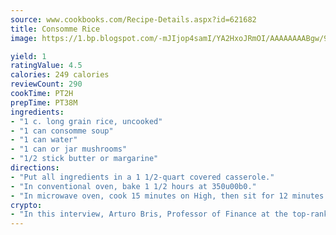 ```yaml
---
source: www.cookbooks.com/Recipe-Details.aspx?id=621682
title: Consomme Rice
image: https://1.bp.blogspot.com/-mJIjop4samI/YA2HxoJRmOI/AAAAAAAABgw/9Q6cN5purxQQ0M3111-VxRXtHYk4x987wCLcBGAsYHQ/s320/19.png

yield: 1
ratingValue: 4.5
calories: 249 calories
reviewCount: 290
cookTime: PT2H
prepTime: PT38M
ingredients:
- "1 c. long grain rice, uncooked"
- "1 can consomme soup"
- "1 can water"
- "1 can or jar mushrooms"
- "1/2 stick butter or margarine"
directions:
- "Put all ingredients in a 1 1/2-quart covered casserole."
- "In conventional oven, bake 1 1/2 hours at 350u00b0."
- "In microwave oven, cook 15 minutes on High, then sit for 12 minutes."
crypto:
- "In this interview, Arturo Bris, Professor of Finance at the top-ranked business school IMD in Switzerland, analyses the risks associated with bitcoin."
---
```

